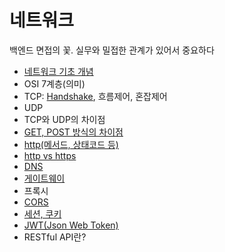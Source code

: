 # 네트워크
백엔드 면접의 꽃. 실무와 밀접한 관계가 있어서 중요하다

- [네트워크 기초 개념](https://github.com/AucSuSu/CS-study/blob/main/Network/network_basic.md)
- OSI 7계층(의미)
- TCP: [Handshake](https://github.com/AucSuSu/CS-study/blob/main/Network/network_tcp_3wayhandshaking.md), 흐름제어, 혼잡제어
- UDP
- TCP와 UDP의 차이점
- [GET, POST 방식의 차이점](https://github.com/AucSuSu/CS-study/blob/main/Network/network_get&post.md)
- [http(메서드, 상태코드 등)](https://github.com/AucSuSu/CS-study/blob/main/Network/network_http_https.md)
- [http vs https](https://github.com/AucSuSu/CS-study/blob/main/Network/network_http_https.md)
- [DNS](https://github.com/AucSuSu/CS-study/blob/main/Network/network_DNS.md)
- [게이트웨이](https://github.com/AucSuSu/CS-study/blob/main/Network/netword_gateway.md)
- 프록시
- [CORS](https://github.com/AucSuSu/CS-study/blob/main/Network/netword_cors.md)
- [세션, 쿠키](https://github.com/AucSuSu/CS-study/blob/main/Network/network_cookie%20%26%20session.md)
- [JWT(Json Web Token)](https://github.com/AucSuSu/CS-study/blob/main/Network/network_JWT.md)
- RESTful API란?
